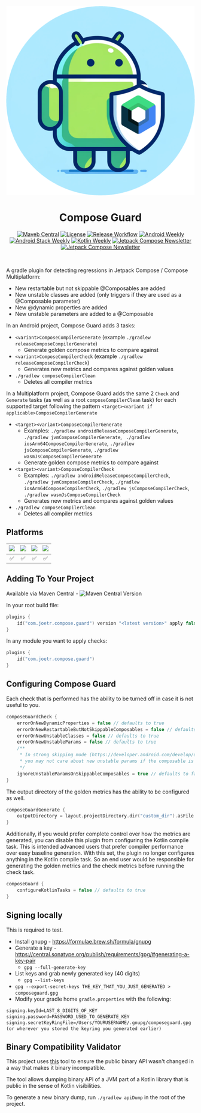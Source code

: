 <div align="center">
  <img src="assets/compose_guard_icon.png" width="512">
  <h1>Compose Guard</h1>
</div>

<p align="center">
  <a href="https://central.sonatype.com/namespace/com.joetr.compose.guard"><img alt="Maveb Central" src="https://img.shields.io/maven-central/v/com.joetr.compose.guard/com.joetr.compose.guard.gradle.plugin"/></a>
  <a href="https://opensource.org/license/mit/"><img alt="License" src="https://img.shields.io/badge/License-MIT-blue.svg"/></a>
  <a href="https://github.com/j-roskopf/ComposeGuard/actions/workflows/release.yml"><img alt="Release Workflow" src="https://github.com/j-roskopf/ComposeGuard/actions/workflows/release.yml/badge.svg"/></a>
  <a href="https://androidweekly.net/issues/issue-624"><img alt="Android Weekly" src="https://img.shields.io/badge/News-Android_Weekly_%23624-palevioletred?logo=android"/></a>
  <a href="https://blog.canopas.com/android-stack-weekly-issue-126-e892cc8bf543"><img alt="Android Stack Weekly" src="https://img.shields.io/badge/News-Android_Stack_Weekly_%23126-palevioletred?logo=android"/></a>
  <a href="https://mailchi.mp/kotlinweekly/kotlin-weekly-408"><img alt="Kotlin Weekly" src="https://img.shields.io/badge/News-Kotlin_Weekly_%23408-palevioletred?logo=kotlin"/></a>
  <a href="https://jetc.dev/issues/215#github-j-roskopf--composeguard"><img alt="Jetpack Compose Newsletter" src="https://img.shields.io/badge/News-Jetpack_Compose_Newsletter_%23215-palevioletred?logo=jetpackcompose"/></a>
  <a href="https://jetc.dev/issues/216#compose-guard-detecting-regressions-in-jetpack-compose"><img alt="Jetpack Compose Newsletter" src="https://img.shields.io/badge/News-Jetpack_Compose_Newsletter_%23216-palevioletred?logo=jetpackcompose"/></a>
</p><br>


A gradle plugin for detecting regressions in Jetpack Compose / Compose Multiplatform:
* New restartable but not skippable @Composables are added
* New unstable classes are added (only triggers if they are used as a @Composable parameter)
* New @dynamic properties are added
* New unstable parameters are added to a @Composable

In an Android project, Compose Guard adds 3 tasks:
* `<variant>ComposeCompilerGenerate` (example `./gradlew releaseComposeCompilerGenerate`)
  - Generate golden compose metrics to compare against
* `<variant>ComposeCompilerCheck` (example `./gradlew releaseComposeCompilerCheck`)
  - Generates new metrics and compares against golden values
* `./gradlew composeCompilerClean`
  - Deletes all compiler metrics

In a Multiplatform project, Compose Guard adds the same 2 `Check` and `Generate` tasks (as well as a root `composeCompilerClean` task) for each supported target following the pattern `<target><variant if applicable>ComposeCompilerGenerate`
* `<target><variant>ComposeCompilerGenerate` 
  - Examples: `./gradlew androidReleaseComposeCompilerGenerate`, `./gradlew jvmComposeCompilerGenerate`, ` ./gradlew iosArm64ComposeCompilerGenerate`, `./gradlew jsComposeCompilerGenerate`, `./gradlew wasmJsComposeCompilerGenerate`
  - Generate golden compose metrics to compare against
* `<target><variant>ComposeCompilerCheck` 
  - Examples: `./gradlew androidReleaseComposeCompilerCheck`, `./gradlew jvmComposeCompilerCheck`, `./gradlew iosArm64ComposeCompilerCheck`, `./gradlew jsComposeCompilerCheck`, `./gradlew wasmJsComposeCompilerCheck`
  - Generates new metrics and compares against golden values
* `./gradlew composeCompilerClean`
  - Deletes all compiler metrics

## Platforms
![](https://img.shields.io/badge/Android-black.svg?style=for-the-badge&logo=android) | ![](https://img.shields.io/badge/iOS-black.svg?style=for-the-badge&logo=apple) | ![](https://img.shields.io/badge/Desktop-black.svg?style=for-the-badge&logo=apple) | ![](https://img.shields.io/badge/Web-black.svg?style=for-the-badge&logo=google-chrome)
:----: | :----: |:----------------------------------------------------------------------------------:| :----:
✅ | ✅ |                                         ✅                                          | ✅


## Adding To Your Project

Available via Maven Central - ![Maven Central Version](https://img.shields.io/maven-central/v/com.joetr.compose.guard/com.joetr.compose.guard.gradle.plugin)

In your root build file:

```kotlin
plugins {
    id("com.joetr.compose.guard") version "<latest version>" apply false
}
```

In any module you want to apply checks:

```kotlin
plugins {
    id("com.joetr.compose.guard")
}
```

## Configuring Compose Guard

Each check that is performed has the ability to be turned off in case it is not useful to you.

```kts
composeGuardCheck {
    errorOnNewDynamicProperties = false // defaults to true
    errorOnNewRestartableButNotSkippableComposables = false // defaults to true
    errorOnNewUnstableClasses = false // defaults to true
    errorOnNewUnstableParams = false // defaults to true
    /**
     * In strong skipping mode (https://developer.android.com/develop/ui/compose/performance/stability/strongskipping)
     * you may not care about new unstable params if the composable is already skippable
     */
    ignoreUnstableParamsOnSkippableComposables = true // defaults to false
}
```

The output directory of the golden metrics has the ability to be configured as well.

```kotlin
composeGuardGenerate {
    outputDirectory = layout.projectDirectory.dir("custom_dir").asFile
}
```

Additionally, if you would prefer complete control over how the metrics are generated, you can disable this plugin from configuring the Kotlin compile task.
This is intended advanced users that prefer compiler performance over easy baseline generation.
With this set, the plugin no longer configures anything in the Kotlin compile task. 
So an end user would be responsible for generating the golden metrics and the check metrics before running the check task.

```kotlin
composeGuard { 
    configureKotlinTasks = false // defaults to true
}
```

## Signing locally

This is required to test.

* Install gnupg - https://formulae.brew.sh/formula/gnupg
* Generate a key - https://central.sonatype.org/publish/requirements/gpg/#generating-a-key-pair
  * `gpg --full-generate-key` 
* List keys and grab newly generated key (40 digits)
  * `gpg --list-keys`
* `gpg --export-secret-keys THE_KEY_THAT_YOU_JUST_GENERATED > composeguard.gpg`
* Modify your gradle home `gradle.properties` with the following:
```
signing.keyId=LAST_8_DIGITS_OF_KEY
signing.password=PASSWORD_USED_TO_GENERATE_KEY
signing.secretKeyRingFile=/Users/YOURUSERNAME/.gnupg/composeguard.gpg (or wherever you stored the keyring you generated earlier)
```

## Binary Compatibility Validator

This project uses [this](https://github.com/Kotlin/binary-compatibility-validator) tool to ensure the public binary API wasn't changed in a way that makes it binary incompatible.

The tool allows dumping binary API of a JVM part of a Kotlin library that is public in the sense of Kotlin visibilities.

To generate a new binary dump, run `./gradlew apiDump` in the root of the project.


